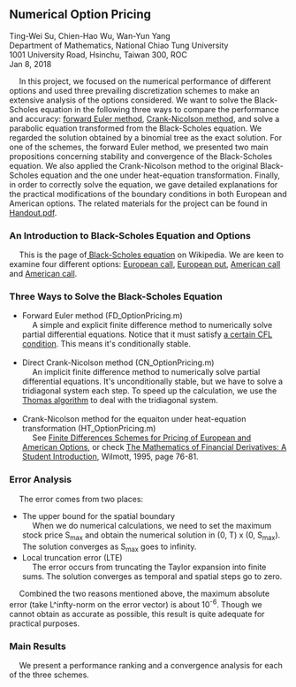 ## Numerical Option Pricing

Ting-Wei Su, Chien-Hao Wu, Wan-Yun Yang <br>
Department of Mathematics, National Chiao Tung University <br>
1001 University Road, Hsinchu, Taiwan 300, ROC <br>
Jan 8, 2018 <br>

&emsp; In this project, we focused on the numerical performance of different options and used three prevailing discretization schemes to make an extensive analysis of the options considered. We want to solve the Black-Scholes equation in the following three ways to compare the performance and accuracy: <a href="https://en.wikipedia.org/wiki/Euler_method" title="Title">forward Euler method</a>, <a href="https://en.wikipedia.org/wiki/Crank%E2%80%93Nicolson_method" title="Title">Crank-Nicolson method</a>, and solve a parabolic equation transformed from the Black-Scholes equation. We regarded the solution obtained by a binomial tree as the exact solution. For one of the schemes, the forward Euler method, we presented two main propositions concerning stability and convergence of the Black-Scholes equation. We also applied the Crank-Nicolson method to the original Black-Scholes equation and the one under heat-equation transformation. Finally, in order to correctly solve the equation, we gave detailed explanations for the practical modifications of the boundary conditions in both European and American options. The related materials for the project can be found in <a href="https://github.com/WanYun-Yang/Numerical-Option-Pricing/blob/master/Handout.pdf" title="Title">Handout.pdf</a>.

### An Introduction to Black-Scholes Equation and Options
&emsp; This is the page of<a href="https://en.wikipedia.org/wiki/Black%E2%80%93Scholes_equation" title="Title">
Black-Scholes equation</a> on Wikipedia. 
We are keen to examine four different options: <a href="https://www.investopedia.com/terms/e/europeanoption.asp" title="Title">
European call</a>, <a href="https://www.investopedia.com/terms/e/europeanoption.asp" title="Title">
European put</a>, <a href="https://www.investopedia.com/terms/a/americanoption.asp" title="Title">
American call</a> and <a href="https://www.investopedia.com/terms/a/americanoption.asp" title="Title">
American call</a>. 

### Three Ways to Solve the Black-Scholes Equation
* Forward Euler method (FD_OptionPricing.m) <br>
&emsp; A simple and explicit finite difference method to numerically solve partial differential equations. Notice that it must satisfy <a href="https://en.wikipedia.org/wiki/Courant%E2%80%93Friedrichs%E2%80%93Lewy_condition" title="Title">
a certain CFL condition</a>. This means it's conditionally stable. <br> <br>
* Direct Crank-Nicolson method (CN_OptionPricing.m) <br>
&emsp; An implicit finite difference method to numerically solve partial differential equations. It's unconditionally stable, but we have to solve a tridiagonal system each step. To speed up the calculation, we use the<a href="https://en.wikipedia.org/wiki/Tridiagonal_matrix_algorithm" title="Title"> Thomas algorithm</a> to deal with the tridiagonal system. <br> <br>
* Crank-Nicolson method for the equaiton under heat-equation transformation (HT_OptionPricing.m) <br>
&emsp; See <a href="https://fenix.tecnico.ulisboa.pt/downloadFile/395139424085/Extended%20Abstract.pdf" title="Title">Finite Differences Schemes for Pricing of European and American Options</a>, or check <a href="https://books.google.com.tw/books?id=VYVhnC3fIVEC&printsec=frontcover&dq=Mathematics+of+Financial+Derivatives+a+Student+Introduction&hl=zh-TW&sa=X&ved=0ahUKEwiXuqKWxu3YAhXGlJQKHfz1BgYQ6AEIJjAA#v=onepage&q=Mathematics%20of%20Financial%20Derivatives%20a%20Student%20Introduction&f=false" title="Title">The Mathematics of Financial Derivatives: A Student Introduction</a>, Wilmott, 1995, page 76-81.



### Error Analysis
&emsp; The error comes from two places:
* The upper bound for the spatial boundary <br>
&emsp; When we do numerical calculations, we need to set the maximum stock price S<sub>max</sub> and obtain the numerical solution in (0, T) x (0, S<sub>max</sub>). The solution converges as S<sub>max</sub> goes to infinity.
* Local truncation error (LTE) <br>
&emsp; The error occurs from truncating the Taylor expansion into finite sums. The solution converges as temporal and spatial steps go to zero.

&emsp; Combined the two reasons mentioned above, the maximum absolute error (take L^infty-norm on the error vector) is about 10<sup>-6</sup>. Though we cannot obtain as accurate as possible, this result is quite adequate for practical purposes.

### Main Results
&emsp; We present a performance ranking and a convergence analysis for each of the three schemes.
